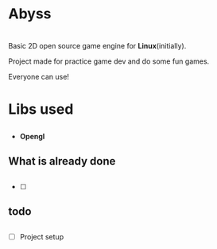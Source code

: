 # **Abyss** <h1>

Basic 2D open source game engine for __**Linux**__(initially).

Project made for practice game dev and do some fun games.

Everyone can use!

# **Libs used** <h2>
- **Opengl**

## **What is already done** <h2>
- [ ]

## **todo** <h2>
- [ ] Project setup
